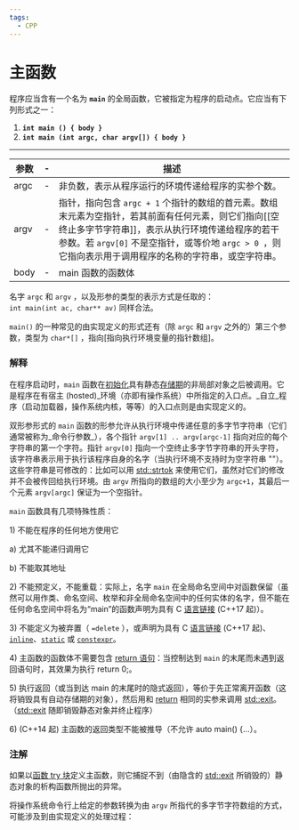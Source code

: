 ```yaml
---
tags:
  - CPP
---
```


# 主函数

程序应当含有一个名为 **`main`** 的全局函数，它被指定为程序的启动点。它应当有下列形式之一：

1. **`int main () { body }`**
2. **`int main (int argc, char argv[]) { body }`**
---

| 参数   | -   | 描述                                                                                                                                                   |
| ---- | --- | ---------------------------------------------------------------------------------------------------------------------------------------------------- |
| argc | -   | 非负数，表示从程序运行的环境传递给程序的实参个数。                                                                                                                            |
| argv | -   | 指针，指向包含 `argc + 1` 个指针的数组的首元素。数组末元素为空指针，若其前面有任何元素，则它们指向[[空终止多字节字符串]]，表示从执行环境传递给程序的若干参数。若 `argv[0]` 不是空指针，或等价地 `argc > 0 `，则它指向表示用于调用程序的名称的字符串，或空字符串。 |
| body | -   | main 函数的函数体                                                                                                                                          |

名字 `argc` 和 `argv` ，以及形参的类型的表示方式是任取的：`int main(int ac, char** av)` 同样合法。

`main()` 的一种常见的由实现定义的形式还有（除 `argc` 和 `argv` 之外的）第三个参数，类型为 `char*[]` ，指向[指向执行环境变量的指针数组]。

### 解释

在程序启动时，`main` 函数在[初始化](https://www.apiref.com/cpp-zh/cpp/language/initialization.html "cpp/language/initialization")具有静态[存储期](https://www.apiref.com/cpp-zh/cpp/language/storage_duration.html "cpp/language/storage duration")的非局部对象之后被调用。它是程序在有宿主 (hosted)_环境（亦即有操作系统）中所指定的入口点。_自立_程序（启动加载器，操作系统内核，等等）的入口点则是由实现定义的。

双形参形式的 `main` 函数的形参允许从执行环境中传递任意的多字节字符串（它们通常被称为_命令行参数_），各个指针 `argv[1] .. argv[argc-1]` 指向对应的每个字符串的第一个字符。指针 `argv[0]` 指向一个空终止多字节字符串的开头字符，该字符串表示用于执行该程序自身的名字（当执行环境不支持时为空字符串 ""）。这些字符串是可修改的：比如可以用 [std::strtok](https://www.apiref.com/cpp-zh/cpp/string/byte/strtok.html "cpp/string/byte/strtok") 来使用它们，虽然对它们的修改并不会被传回给执行环境。由 `argv` 所指向的数组的大小至少为 `argc+1`，其最后一个元素 `argv[argc]` 保证为一个空指针。

`main` 函数具有几项特殊性质：

1) 不能在程序的任何地方使用它

a) 尤其不能递归调用它

b) 不能取其地址

2) 不能预定义，不能重载：实际上，名字 `main` 在全局命名空间中对函数保留（虽然可以用作类、命名空间、枚举和非全局命名空间中的任何实体的名字，但不能在任何命名空间中将名为“main”的函数声明为具有 C [语言链接](https://www.apiref.com/cpp-zh/cpp/language/language_linkage.html "cpp/language/language linkage") (C++17 起)）。

3) 不能定义为被弃置（ `=delete` ），或声明为具有 C [语言链接](https://www.apiref.com/cpp-zh/cpp/language/language_linkage.html "cpp/language/language linkage") (C++17 起)、[`inline`](https://www.apiref.com/cpp-zh/cpp/language/inline.html "cpp/language/inline")、[`static`](https://www.apiref.com/cpp-zh/cpp/language/static.html "cpp/language/static") 或 [`constexpr`](https://www.apiref.com/cpp-zh/cpp/language/constexpr.html "cpp/language/constexpr")。

4) 主函数的函数体不需要包含 [return 语句](https://www.apiref.com/cpp-zh/cpp/language/return.html "cpp/language/return")：当控制达到 `main` 的末尾而未遇到返回语句时，其效果为执行 return 0;。

5) 执行返回（或当到达 main 的末尾时的隐式返回），等价于先正常离开函数（这将销毁具有自动存储期的对象），然后用和 [return](https://www.apiref.com/cpp-zh/cpp/language/return.html "cpp/language/return") 相同的实参来调用 [std::exit](https://www.apiref.com/cpp-zh/cpp/utility/program/exit.html)。（[std::exit](https://www.apiref.com/cpp-zh/cpp/utility/program/exit.html) 随即销毁静态对象并终止程序）

6) (C++14 起) 主函数的返回类型不能被推导（不允许 auto main() {...）。

### 注解

如果以[函数 try 块](https://www.apiref.com/cpp-zh/cpp/language/function-try-block.html "cpp/language/function-try-block")定义主函数，则它捕捉不到（由隐含的 [std::exit](https://www.apiref.com/cpp-zh/cpp/utility/program/exit.html "cpp/utility/program/exit") 所销毁的）静态对象的析构函数所抛出的异常。

将操作系统命令行上给定的参数转换为由 `argv` 所指代的多字节字符数组的方式，可能涉及到由实现定义的处理过程：
